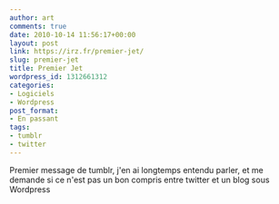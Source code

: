 ```yaml
---
author: art
comments: true
date: 2010-10-14 11:56:17+00:00
layout: post
link: https://irz.fr/premier-jet/
slug: premier-jet
title: Premier Jet
wordpress_id: 1312661312
categories:
- Logiciels
- Wordpress
post_format:
- En passant
tags:
- tumblr
- twitter
---
```


Premier message de tumblr, j'en ai longtemps entendu parler, et me demande si ce n'est pas un bon compris entre twitter et un blog sous Wordpress
